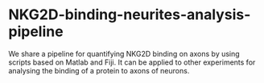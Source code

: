 # NKG2D-binding-neurites-analysis-pipeline
We share a pipeline for quantifying NKG2D binding on axons by using scripts based on Matlab and Fiji. It can be applied to other experiments for analysing the binding of a protein to axons of neurons.
